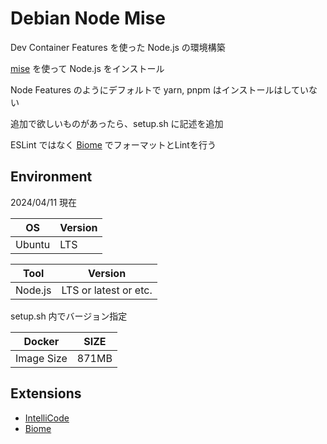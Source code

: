 # Debian Node Mise

Dev Container Features を使った Node.js の環境構築

[mise](https://mise.jdx.dev) を使って Node.js をインストール

Node Features のようにデフォルトで yarn, pnpm はインストールはしていない

追加で欲しいものがあったら、setup.sh に記述を追加

ESLint ではなく [Biome](https://biomejs.dev) でフォーマットとLintを行う

## Environment

2024/04/11 現在

| OS | Version |
|----|---------|
| Ubuntu | LTS |

| Tool | Version |
|--------|------|
| Node.js | LTS or latest or etc. |
setup.sh 内でバージョン指定

| Docker | SIZE |
|--------|------|
| Image Size | 871MB |

## Extensions

- [IntelliCode](https://marketplace.visualstudio.com/items?itemName=VisualStudioExptTeam.vscodeintellicode)
- [Biome](https://marketplace.visualstudio.com/items?itemName=biomejs.biome)
